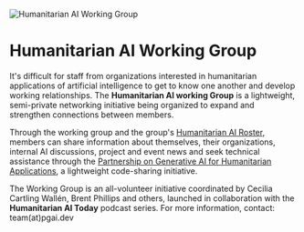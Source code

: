 ![Humanitarian AI Working Group](https://storage.googleapis.com/pgai/HAIWG400px.png)
# Humanitarian AI Working Group

It's difficult for staff from organizations interested in humanitarian applications of artificial intelligence to get to know one another and develop working relationships. The **Humanitarian AI working Group** is a lightweight, semi-private networking initiative being organized to expand and strengthen connections between members.

Through the working group and the group's [Humanitarian AI Roster](https://github.com/Partnership-on-Generative-AI/Working-Group/blob/main/Roster.md), members can share information about themselves, their organizations, internal AI discussions, project and event news and seek technical assistance through the [Partnership on Generative AI for Humanitarian Applications](https://github.com/Partnership-on-Generative-AI/About), a lightweight code-sharing initiative.

The Working Group is an all-volunteer initiative coordinated by Cecilia Cartling Wallén, Brent Phillips and others, launched in collaboration with the **Humanitarian AI Today** podcast series. For more information, contact: team(at)pgai.dev

